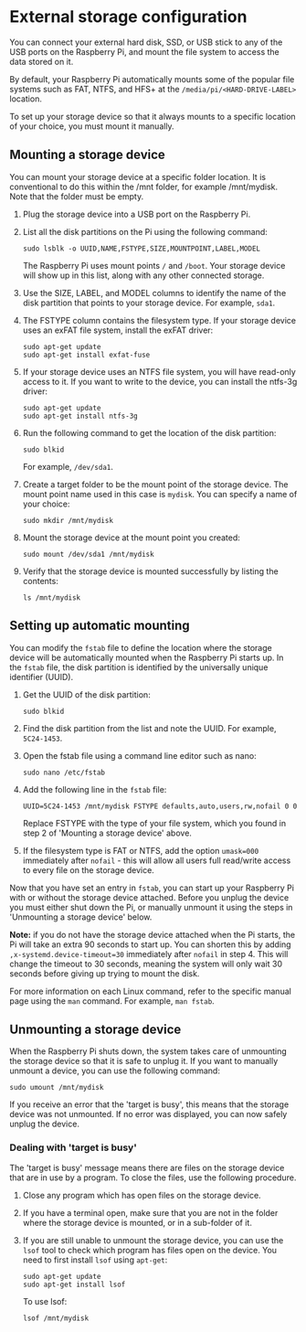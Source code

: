# External storage configuration
You can connect your external hard disk, SSD, or USB stick to any of the USB ports on the Raspberry Pi, and mount the file system to access the data stored on it.

By default, your Raspberry Pi automatically mounts some of the popular file systems such as FAT, NTFS, and HFS+ at the `/media/pi/<HARD-DRIVE-LABEL>` location.

To set up your storage device so that it always mounts to a specific location of your choice, you must mount it manually.

## Mounting a storage device 
You can mount your storage device at a specific folder location. It is conventional to do this within the /mnt folder, for example /mnt/mydisk. Note that the folder must be empty.

1. Plug the storage device into a USB port on the Raspberry Pi. 
2. List all the disk partitions on the Pi using the following command:

    ```
    sudo lsblk -o UUID,NAME,FSTYPE,SIZE,MOUNTPOINT,LABEL,MODEL
    ```
   The Raspberry Pi uses mount points `/` and `/boot`. Your storage device will show up in this list, along with any other connected storage.
3. Use the SIZE, LABEL, and MODEL columns to identify the name of the disk partition that points to your storage device. For example, `sda1`. 
4. The FSTYPE column contains the filesystem type. If your storage device uses an exFAT file system, install the exFAT driver:

    ```
    sudo apt-get update
    sudo apt-get install exfat-fuse
    ```
5. If your storage device uses an NTFS file system, you will have read-only access to it. If you want to write to the device, you can install the ntfs-3g driver:

    ```
    sudo apt-get update
    sudo apt-get install ntfs-3g
    ```
6. Run the following command to get the location of the disk partition:

    ```
    sudo blkid
    ```
    For example, `/dev/sda1`.
7. Create a target folder to be the mount point of the storage device. 
   The mount point name used in this case is `mydisk`. You can specify a name of your choice:

    ```
    sudo mkdir /mnt/mydisk
    ```
8. Mount the storage device at the mount point you created:

    ```
    sudo mount /dev/sda1 /mnt/mydisk
    ```
9. Verify that the storage device is mounted successfully by listing the contents:

    ```
    ls /mnt/mydisk
    ```

## Setting up automatic mounting
You can modify the `fstab` file to define the location where the storage device will be automatically mounted when the Raspberry Pi starts up. In the `fstab` file, the disk partition is identified by the universally unique identifier (UUID).

1. Get the UUID of the disk partition:

    ```
    sudo blkid
    ```
2. Find the disk partition from the list and note the UUID. For example, `5C24-1453`.
3. Open the fstab file using a command line editor such as nano:

    ```
    sudo nano /etc/fstab
    ```
4. Add the following line in the `fstab` file:

    ```
    UUID=5C24-1453 /mnt/mydisk FSTYPE defaults,auto,users,rw,nofail 0 0
    ```
   Replace FSTYPE with the type of your file system, which you found in step 2 of 'Mounting a storage device' above.
   
5. If the filesystem type is FAT or NTFS, add the option `umask=000` immediately after `nofail` - this will allow all users full read/write access to every file on the storage device.

Now that you have set an entry in `fstab`, you can start up your Raspberry Pi with or without the storage device attached. Before you unplug the device you must either shut down the Pi, or manually unmount it using the steps in 'Unmounting a storage device' below.

**Note:** if you do not have the storage device attached when the Pi starts, the Pi will take an extra 90 seconds to start up. You can shorten this by adding `,x-systemd.device-timeout=30` immediately after `nofail` in step 4. This will change the timeout to 30 seconds, meaning the system will only wait 30 seconds before giving up trying to mount the disk.

For more information on each Linux command, refer to the specific manual page using the `man` command. For example, `man fstab`.

## Unmounting a storage device

When the Raspberry Pi shuts down, the system takes care of unmounting the storage device so that it is safe to unplug it. If you want to manually unmount a device, you can use the following command:

```
sudo umount /mnt/mydisk
```
If you receive an error that the 'target is busy', this means that the storage device was not unmounted. If no error was displayed, you can now safely unplug the device.

### Dealing with 'target is busy'
    
The 'target is busy' message means there are files on the storage device that are in use by a program. To close the files, use the following procedure.

1. Close any program which has open files on the storage device.

2. If you have a terminal open, make sure that you are not in the folder where the storage device is mounted, or in a sub-folder of it.

3. If you are still unable to unmount the storage device, you can use the `lsof` tool to check which program has files open on the device. You need to first install `lsof` using `apt-get`:

    ```
    sudo apt-get update
    sudo apt-get install lsof
    ```
   To use lsof:
   
    ```
    lsof /mnt/mydisk
    ```
